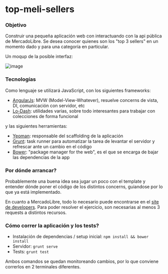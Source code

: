 top-meli-sellers
================

### Objetivo

Construir una pequeña aplicación web con interactuando con la api pública de MercadoLibre. Se desea conocer quienes son los "top 3 sellers" en un momento dado y para una categoría en particular.

Un moqup de la posible interfaz:

![image](https://cloud.githubusercontent.com/assets/1585835/3677013/a0d20f20-128d-11e4-82dc-f75e7d4ffa8a.png)

### Tecnologías

Como lenguaje se utilizará JavaScript, con los siguientes frameworks:

- [AngularJs](https://angularjs.org/): MVW (Model-View-Whatever), resuelve concerns de vista, DI, comunicación con servidor, etc
- [Lo-Dash](http://lodash.com/): utilidades varias, sobre todo interesantes para trabajar con colecciones de forma funcional
 
y las siguientes herramientas:

- [Yeoman](http://yeoman.io/): responsable del scaffolding de la aplicación
- [Grunt](http://gruntjs.com/): task runner para automatizar la tarea de levantar el servidor y refrescar ante un cambio en el código
- [Bower](http://bower.io/): "package manager for the web", es el que se encarga de bajar las dependencias de la app

### Por dónde arrancar?

Probablemente una buena idea sea jugar un poco con el template y entender dónde poner el código de los distintos concerns, guiandose por lo que ya está implementado.

En cuanto a MercadoLibre, todo lo necesario puede encontrarse en el [site de developers](http://developers.mercadolibre.com/). Para poder resolver el ejercicio, son necesarias al menos 3 requests a distintos recursos.

### Cómo correr la aplicación y los tests?

- Instalación de dependencias / setup inicial: `npm install && bower install`
- Servidor: `grunt serve`
- Tests: `grunt test`

Ambos comandos se quedan monitoreando cambios, por lo que conviene correrlos en 2 terminales diferentes.
